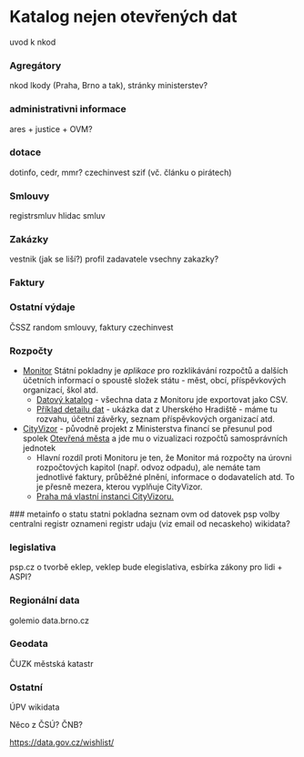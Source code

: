 # Katalog nejen otevřených dat

uvod k nkod

### Agregátory
nkod
lkody (Praha, Brno a tak), stránky ministerstev?

### administrativni informace
ares + justice + OVM?

### dotace
dotinfo, cedr, mmr?
czechinvest
szif (vč. článku o pirátech)

### Smlouvy
registrsmluv
hlidac smluv

### Zakázky
vestnik (jak se liší?)
profil zadavatele
vsechny zakazky?

### Faktury

### Ostatní výdaje
ČSSZ
random smlouvy, faktury
czechinvest

### Rozpočty
- [Monitor](https://monitor.statnipokladna.cz/) Státní pokladny je _aplikace_ pro rozklikávání rozpočtů a dalších účetních informací o spoustě složek státu - měst, obcí, příspěvkových organizací, škol atd.
  - [Datový katalog](https://monitor.statnipokladna.cz/2019/zdrojova-data/) - všechna data z Monitoru jde exportovat jako CSV.
  - [Příklad detailu dat](https://monitor.statnipokladna.cz/2019/obce/detail/00291471#prehled) - ukázka dat z Uherského Hradiště - máme tu rozvahu, účetní závěrky, seznam příspěvkových organizací atd.
- [CityVizor](https://cityvizor.cz) - původně projekt z Ministerstva financí se přesunul pod spolek [Otevřená města](https://www.otevrenamesta.cz) a jde mu o vizualizaci rozpočtů samosprávních jednotek
  - Hlavní rozdíl proti Monitoru je ten, že Monitor má rozpočty na úrovni rozpočtových kapitol (např. odvoz odpadu), ale nemáte tam jednotlivé faktury, průběžné plnění, informace o dodavatelích atd. To je přesně mezera, kterou vyplňuje CityVizor.
  - [Praha má vlastní instanci CityVizoru.](https://cityvizor.praha.eu)

### metainfo o statu
statni pokladna
seznam ovm od datovek
psp
volby
centralni registr oznameni
registr udaju (viz email od necaskeho)
wikidata?

### legislativa
psp.cz o tvorbě
eklep, veklep
bude elegislativa, esbírka
zákony pro lidi + ASPI?

### Regionální data
golemio
data.brno.cz

### Geodata

ČUZK
městská
katastr

### Ostatní
ÚPV
wikidata




Něco z ČSÚ? ČNB?

https://data.gov.cz/wishlist/